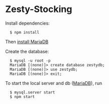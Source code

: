 # Zesty-Stocking

Install dependencies:

      $ npm install
      
Then [install MariaDB](https://mariadb.com/kb/en/mariadb/building-mariadb-on-mac-os-x-using-homebrew/)
  

Create the database:

      $ mysql -u root -p
      MariaDB [(none)]> create database zestydb;
      MariaDB [(none)]> use zestydb;
      MariaDB [(none)]> exit;



To start the local server and db ([MariaDB](https://mariadb.com/kb/en/mariadb/starting-and-stopping-mariadb/)), run 

      $ mysql.server start
      $ npm start

  